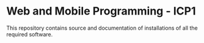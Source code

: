 # Web and Mobile Programming - ICP1

This repository contains source and documentation of installations of all the required software.
